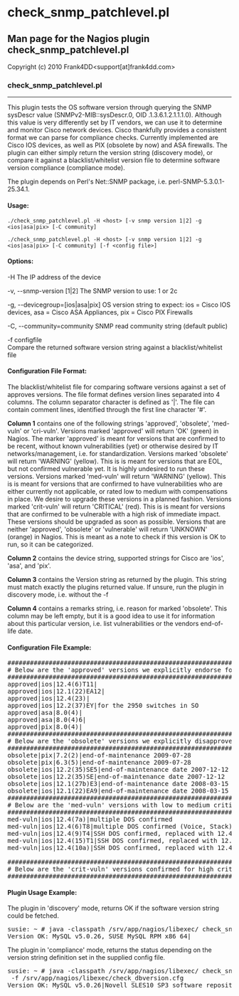 # check_snmp_patchlevel.pl

## Man page for the Nagios plugin check_snmp_patchlevel.pl

Copyright (c) 2010 Frank4DD<support[at]frank4dd.com>

### check_snmp_patchlevel.pl

* * *

This plugin tests the OS software version through querying the SNMP sysDescr value (SNMPv2-MIB::sysDescr.0, OID .1.3.6.1.2.1.1.1.0). Although this value is very differently set by IT vendors, we can use it to determine and monitor Cisco network devices. Cisco thankfully provides a consistent format we can parse for compliance checks. Currently implemented are Cisco IOS devices, as well as PIX (obsolete by now) and ASA firewalls. The plugin can either simply return the version string (discovery mode), or compare it against a blacklist/whitelist version file to determine software version compliance (compliance mode).

The plugin depends on Perl's Net::SNMP package, i.e. perl-SNMP-5.3.0.1-25.34.1.

#### Usage:

`./check_snmp_patchlevel.pl -H <host> [-v snmp version 1|2] -g <ios|asa|pix> [-C community]`  

`./check_snmp_patchlevel.pl -H <host> [-v snmp version 1|2] -g <ios|asa|pix> [-C community] [-f <config file>]`

#### Options:

-H 
The IP address of the device

-v, --snmp-version [1|2]
      The SNMP version to use: 1 or 2c

-g, --devicegroup=[ios|asa|pix]
      OS version string to expect: ios = Cisco IOS devices, asa = Cisco ASA Appliances, pix = Cisco PIX Firewalls 

-C, --community=community
      SNMP read community string (default public)

-f configfile  
      Compare the returned software version string against a blacklist/whitelist file

#### Configuration File Format:

The blacklist/whitelist file for comparing software versions against a set of approves versions. The file format defines version lines separated into 4 columns. The column separator character is defined as '|'. The file can contain comment lines, identified through the first line character '#'.

**Column 1** contains one of the following strings 'approved', 'obsolete', 'med-vuln' or 'cri-vuln'. Versions marked 'approved' will return 'OK' (green) in Nagios. The marker 'approved' is meant for versions that are confirmed to be recent, without known vulnerabilities (yet) or otherwise desired by IT networks/management, i.e. for standardization. Versions marked 'obsolete' will return 'WARNING' (yellow). This is is meant for versions that are EOL, but not confirmed vulnerable yet. It is highly undesired to run these versions. Versions marked 'med-vuln' will return 'WARNING' (yellow). This is is meant for versions that are confirmed to have vulnerabilities who are either currently not applicable, or rated low to medium with compensations in place. We desire to upgrade these versions in a planned fashion. Versions marked 'crit-vuln' will return 'CRITICAL' (red). This is is meant for versions that are confirmed to be vulnerable with a high risk of immediate impact. These versions should be upgraded as soon as possible. Versions that are neither 'approved', 'obsolete' or 'vulnerable' will return 'UNKNOWN' (orange) in Nagios. This is meant as a note to check if this version is OK to run, so it can be categorized.

**Column 2** contains the device string, supported strings for Cisco are 'ios', 'asa', and 'pix'.

**Column 3** contains the Version string as returned by the plugin. This string must match exactly the plugins returned value. If unsure, run the plugin in discovery mode, i.e. without the -f <file>

**Column 4** contains a remarks string, i.e. reason for marked 'obsolete'. This column may be left empty, but it is a good idea to use it for information about this particular version, i.e. list vulnerabilities or the vendors end-of-life date.

#### Configuration File Example:

<pre>#####################################################################
# Below are the 'approved' versions we explicitly endorse for usage: #
######################################################################
approved|ios|12.4(6)T11|
approved|ios|12.1(22)EA12|
approved|ios|12.4(23)|
approved|ios|12.2(37)EY|for the 2950 switches in SO
approved|asa|8.0(4)|
approved|asa|8.0(4)6|
approved|pix|8.0(4)|
######################################################################
# Below are the 'obsolete' versions we explicitly disapprove of:     #
######################################################################
obsolete|pix|7.2(2)|end-of-maintenance 2009-07-28
obsolete|pix|6.3(5)|end-of-maintenance 2009-07-28
obsolete|ios|12.2(35)SE5|end-of-maintenance date 2007-12-12
obsolete|ios|12.2(35)SE|end-of-maintenance date 2007-12-12
obsolete|ios|12.1(27b)E3|end-of-maintenance date 2008-03-15
obsolete|ios|12.1(22)EA9|end-of-maintenance date 2008-03-15
######################################################################
# Below are the 'med-vuln' versions with low to medium criticality   #
######################################################################
med-vuln|ios|12.4(7a)|multiple DOS confirmed
med-vuln|ios|12.4(6)T8|multiple DOS confirmed (Voice, Stack)
med-vuln|ios|12.4(9)T4|SSH DOS confirmed, replaced with 12.4(15)T5
med-vuln|ios|12.4(15)T1|SSH DOS confirmed, replaced with 12.4(15)T5
med-vuln|ios|12.4(10a)|SSH DOS confirmed, replaced with 12.4(18b)

######################################################################
# Below are the 'crit-vuln' versions confirmed for high criticality  #
######################################################################</pre>

#### Plugin Usage Example:

The plugin in 'discovery' mode, returns OK if the software version string could be fetched.

<pre>susie: ~ # java -classpath /srv/app/nagios/libexec/ check_snmp_patchlevel.pl 192.168.1.34 3306 mysql root "p@ssw0rd"
Version OK: MySQL v5.0.26, SUSE MySQL RPM x86_64|</pre>

The plugin in 'compliance' mode, returns the status depending on the version string definition set in the supplied config file.

<pre>susie: ~ # java -classpath /srv/app/nagios/libexec/ check_snmp_patchlevel.pl 192.168.1.34 3306 mysql root "p@ssw0rd"
 -f /srv/app/nagios/libexec/check_dbversion.cfg 
Version OK: MySQL v5.0.26|Novell SLES10 SP3 software repository version of MySQL</pre>
